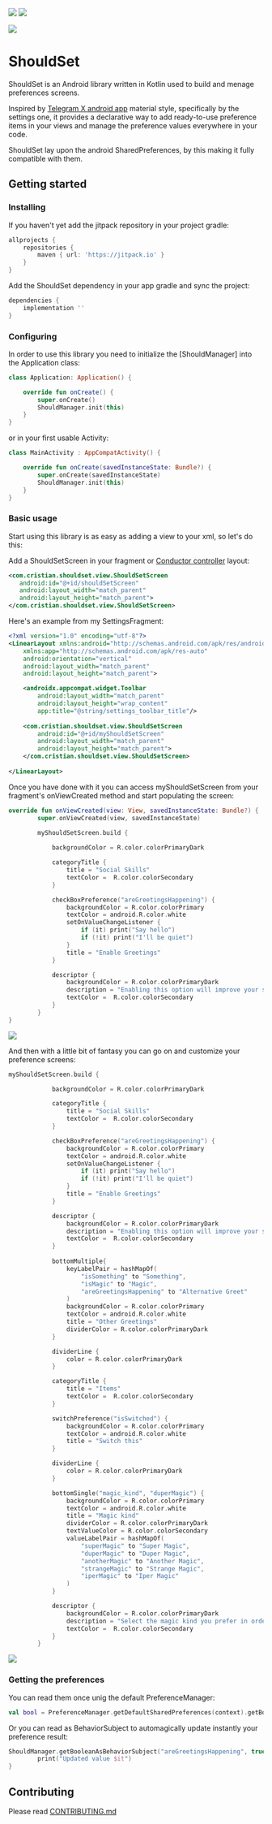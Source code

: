 ![](https://img.shields.io/static/v1.svg?url=<google.com>&label=Release&logo=git&color=red&style=popout&message=alpha-0.0.1) ![](https://img.shields.io/static/v1.svg?url=<google.com>&logo=android&label=minSdkVersion&color=green&style=popout&message=23) 

<a href="https://t.me/joinchat/EibedxVyHBjVSgZtYhTFUw">![](https://img.shields.io/static/v1.svg?url=<google.com>&logo=telegram&label=ShouldSet&color=blue&style=popout&message=@th4tpool)</a>

# ShouldSet

ShouldSet is an Android library written in Kotlin used to build and menage preferences screens.

Inspired by [Telegram X android app](https://play.google.com/store/apps/details?id=org.thunderdog.challegram) material style, specifically by the settings one, it provides 
a declarative way to add ready-to-use preference items in your views and manage the preference values everywhere in your code. 

ShouldSet lay upon the android SharedPreferences, by this making it fully compatible with them.

## Getting started

### Installing
If you haven't yet add the jitpack repository in your project gradle:
```groovy
allprojects {
    repositories {
        maven { url: 'https://jitpack.io' }
    }
}
```

Add the ShouldSet dependency in your app gradle and sync the project:
```groovy
dependencies {
    implementation ''
}
```

### Configuring
In order to use this library you need to initialize the [ShouldManager] into the Application class: 

```kotlin
class Application: Application() {

    override fun onCreate() {
        super.onCreate()
        ShouldManager.init(this)
    }
}
```

or in your first usable Activity:

```kotlin
class MainActivity : AppCompatActivity() {

    override fun onCreate(savedInstanceState: Bundle?) {
        super.onCreate(savedInstanceState)
        ShouldManager.init(this)
    }
}
```

### Basic usage
Start using this library is as easy as adding a view to your xml, so let's do this:

Add a ShouldSetScreen in your fragment or [Conductor controller](https://github.com/bluelinelabs/Conductor) layout:
```xml
<com.cristian.shouldset.view.ShouldSetScreen
   android:id="@+id/shouldSetScreen"
   android:layout_width="match_parent"
   android:layout_height="match_parent">
</com.cristian.shouldset.view.ShouldSetScreen>
```

Here's an example from my SettingsFragment:
```xml
<?xml version="1.0" encoding="utf-8"?>
<LinearLayout xmlns:android="http://schemas.android.com/apk/res/android"
    xmlns:app="http://schemas.android.com/apk/res-auto"
    android:orientation="vertical"
    android:layout_width="match_parent"
    android:layout_height="match_parent">

    <androidx.appcompat.widget.Toolbar
        android:layout_width="match_parent"
        android:layout_height="wrap_content"
        app:title="@string/settings_toolbar_title"/>
    
    <com.cristian.shouldset.view.ShouldSetScreen
        android:id="@+id/myShouldSetScreen"
        android:layout_width="match_parent"
        android:layout_height="match_parent">
    </com.cristian.shouldset.view.ShouldSetScreen>
    
</LinearLayout>
```
Once you have done with it you can access myShouldSetScreen from your fragment's onViewCreated method and start populating the screen:

```kotlin
override fun onViewCreated(view: View, savedInstanceState: Bundle?) {
        super.onViewCreated(view, savedInstanceState)
        
        myShouldSetScreen.build {

            backgroundColor = R.color.colorPrimaryDark

            categoryTitle {
                title = "Social Skills"
                textColor =  R.color.colorSecondary
            }

            checkBoxPreference("areGreetingsHappening") {
                backgroundColor = R.color.colorPrimary
                textColor = android.R.color.white
                setOnValueChangeListener {
                    if (it) print("Say hello")
                    if (!it) print("I'll be quiet")
                }
                title = "Enable Greetings"
            }

            descriptor {
                backgroundColor = R.color.colorPrimaryDark
                description = "Enabling this option will improve your social skills."
                textColor =  R.color.colorSecondary
            }
        }
}
```
![](./doc/media/checkbox.gif)

And then with a little bit of fantasy you can go on and customize your preference screens:
```kotlin
myShouldSetScreen.build {

            backgroundColor = R.color.colorPrimaryDark

            categoryTitle {
                title = "Social Skills"
                textColor =  R.color.colorSecondary
            }

            checkBoxPreference("areGreetingsHappening") {
                backgroundColor = R.color.colorPrimary
                textColor = android.R.color.white
                setOnValueChangeListener {
                    if (it) print("Say hello")
                    if (!it) print("I'll be quiet")
                }
                title = "Enable Greetings"
            }

            descriptor {
                backgroundColor = R.color.colorPrimaryDark
                description = "Enabling this option will improve your social skills."
                textColor =  R.color.colorSecondary
            }
            
            bottomMultiple{
                keyLabelPair = hashMapOf(
                    "isSomething" to "Something",
                    "isMagic" to "Magic",
                    "areGreetingsHappening" to "Alternative Greet"
                )
                backgroundColor = R.color.colorPrimary
                textColor = android.R.color.white
                title = "Other Greetings"
                dividerColor = R.color.colorPrimaryDark
            }

            dividerLine {
                color = R.color.colorPrimaryDark
            }

            categoryTitle {
                title = "Items"
                textColor =  R.color.colorSecondary
            }

            switchPreference("isSwitched") {
                backgroundColor = R.color.colorPrimary
                textColor = android.R.color.white
                title = "Switch this"
            }

            dividerLine {
                color = R.color.colorPrimaryDark
            }

            bottomSingle("magic_kind", "duperMagic") {
                backgroundColor = R.color.colorPrimary
                textColor = android.R.color.white
                title = "Magic kind"
                dividerColor = R.color.colorPrimaryDark
                textValueColor = R.color.colorSecondary
                valueLabelPair = hashMapOf(
                    "superMagic" to "Super Magic",
                    "duperMagic" to "Duper Magic",
                    "anotherMagic" to "Another Magic",
                    "strangeMagic" to "Strange Magic",
                    "iperMagic" to "Iper Magic"
                )
            }

            descriptor {
                backgroundColor = R.color.colorPrimaryDark
                description = "Select the magic kind you prefer in order to do some magic."
                textColor =  R.color.colorSecondary
            }
        }
```

![](./doc/media/multiple.gif)

### Getting the preferences
You can read them once unig the default PreferenceManager:
``` kotlin
val bool = PreferenceManager.getDefaultSharedPreferences(context).getBoolean("areGreetingsHappening", true)
```

Or you can read as BehaviorSubject to automagically update instantly your preference result:
``` kotlin
ShouldManager.getBooleanAsBehaviorSubject("areGreetingsHappening", true).subscribe { 
        print("Updated value $it")
}
```

## Contributing
Please read [CONTRIBUTING.md](./CONTRIBUTING.md)




